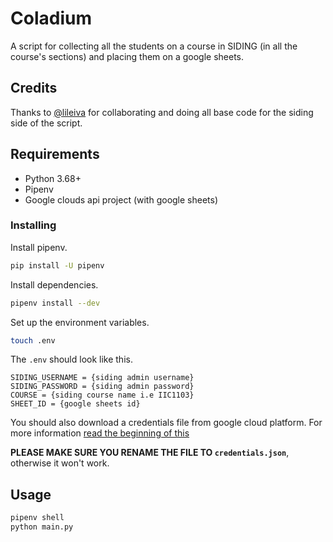 # Coladium

A script for collecting all the students on a course in SIDING (in all the course's sections) and placing them on a google sheets.

## Credits

Thanks to [@lileiva](https://github.com/lileiva) for collaborating and doing all base code for the siding side of the script.

## Requirements

* Python 3.68+
* Pipenv
* Google clouds api project (with google sheets)

### Installing

Install pipenv.

```bash
pip install -U pipenv
```

Install dependencies.

```bash
pipenv install --dev
```

Set up the environment variables.

```bash
touch .env
```

The `.env` should look like this.

```dotenv
SIDING_USERNAME = {siding admin username}
SIDING_PASSWORD = {siding admin password}
COURSE = {siding course name i.e IIC1103}
SHEET_ID = {google sheets id}
```

You should also download a credentials file from google cloud platform. For more information [read the beginning of this](https://www.twilio.com/blog/2017/02/an-easy-way-to-read-and-write-to-a-google-spreadsheet-in-python.html)

**PLEASE MAKE SURE YOU RENAME THE FILE TO `credentials.json`**, otherwise it won't work.

## Usage

```bash
pipenv shell
python main.py
```
